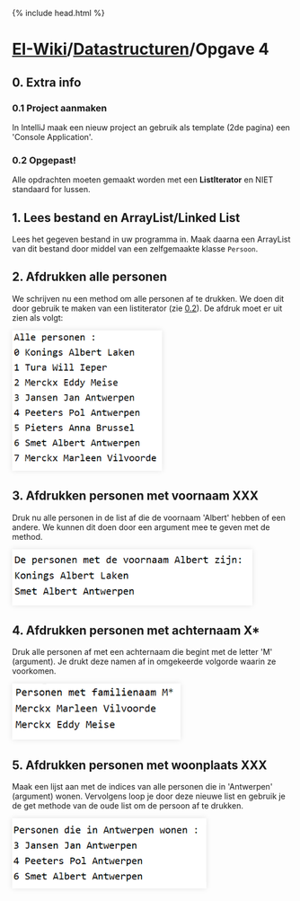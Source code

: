 {% include head.html %}
# [EI-Wiki](..)/[Datastructuren](Home)/Opgave 4
## 0. Extra info
### 0.1 Project aanmaken
In IntelliJ maak een nieuw project an gebruik als template (2de pagina) een 'Console Application'.

### 0.2 Opgepast!
Alle opdrachten moeten gemaakt worden met een **ListIterator** en NIET standaard for lussen.

## 1. Lees bestand en ArrayList/Linked List
Lees het gegeven bestand in uw programma in. Maak daarna een ArrayList van dit bestand door middel van een zelfgemaakte klasse `Persoon`.

## 2. Afdrukken alle personen
We schrijven nu een method om alle personen af te drukken. We doen dit door gebruik te maken van een listiterator (zie [0.2](#02-opgepast)). De afdruk moet er uit zien als volgt:

<img height="250px" src="media/opgave4/allepersonen.png" style="box-shadow: 0 0 10px rgba(0,0,0,0.1);">

## 3. Afdrukken personen met voornaam XXX
Druk nu alle personen in de list af die de voornaam 'Albert' hebben of een andere. We kunnen dit doen door een argument mee te geven met de method.

<img height="100px" src="media/opgave4/albert.png" style="box-shadow: 0 0 10px rgba(0,0,0,0.1);">

## 4. Afdrukken personen met achternaam X*
Druk alle personen af met een achternaam die begint met de letter 'M' (argument). Je drukt deze namen af in omgekeerde volgorde waarin ze voorkomen.

<img height="100px" src="media/opgave4/m.png" style="box-shadow: 0 0 10px rgba(0,0,0,0.1);">

## 5. Afdrukken personen met woonplaats XXX
Maak een lijst aan met de indices van alle personen die in 'Antwerpen' (argument) wonen.
Vervolgens loop je door deze nieuwe list en gebruik je de get methode van de oude list om de persoon af te drukken.

<img height="125px" src="media/opgave4/antwerpen.png" style="box-shadow: 0 0 10px rgba(0,0,0,0.1);">
